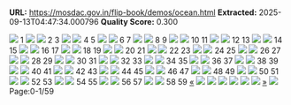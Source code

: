 # 

**URL:** https://mosdac.gov.in/flip-book/demos/ocean.html
**Extracted:** 2025-09-13T04:47:34.000796
**Quality Score:** 0.300

![](https://mosdac.gov.in/flip-book/demos/ocean/thumb1.jpg) 1
![](https://mosdac.gov.in/flip-book/demos/ocean/thumb2.jpg) ![](https://mosdac.gov.in/flip-book/demos/ocean/thumb3.jpg)
2 3
![](https://mosdac.gov.in/flip-book/demos/ocean/thumb4.jpg) ![](https://mosdac.gov.in/flip-book/demos/ocean/thumb5.jpg)
4 5
![](https://mosdac.gov.in/flip-book/demos/ocean/thumb6.jpg) ![](https://mosdac.gov.in/flip-book/demos/ocean/thumb7.jpg)
6 7
![](https://mosdac.gov.in/flip-book/demos/ocean/thumb8.jpg) ![](https://mosdac.gov.in/flip-book/demos/ocean/thumb9.jpg)
8 9
![](https://mosdac.gov.in/flip-book/demos/ocean/thumb10.jpg) ![](https://mosdac.gov.in/flip-book/demos/ocean/thumb11.jpg)
10 11
![](https://mosdac.gov.in/flip-book/demos/ocean/thumb12.jpg) ![](https://mosdac.gov.in/flip-book/demos/ocean/thumb13.jpg)
12 13
![](https://mosdac.gov.in/flip-book/demos/ocean/thumb14.jpg) ![](https://mosdac.gov.in/flip-book/demos/ocean/thumb15.jpg)
14 15
![](https://mosdac.gov.in/flip-book/demos/ocean/thumb16.jpg) ![](https://mosdac.gov.in/flip-book/demos/ocean/thumb17.jpg)
16 17
![](https://mosdac.gov.in/flip-book/demos/ocean/thumb18.jpg) ![](https://mosdac.gov.in/flip-book/demos/ocean/thumb19.jpg)
18 19
![](https://mosdac.gov.in/flip-book/demos/ocean/thumb20.jpg) ![](https://mosdac.gov.in/flip-book/demos/ocean/thumb21.jpg)
20 21
![](https://mosdac.gov.in/flip-book/demos/ocean/thumb22.jpg) ![](https://mosdac.gov.in/flip-book/demos/ocean/thumb23.jpg)
22 23
![](https://mosdac.gov.in/flip-book/demos/ocean/thumb24.jpg) ![](https://mosdac.gov.in/flip-book/demos/ocean/thumb25.jpg)
24 25
![](https://mosdac.gov.in/flip-book/demos/ocean/thumb26.jpg) ![](https://mosdac.gov.in/flip-book/demos/ocean/thumb27.jpg)
26 27
![](https://mosdac.gov.in/flip-book/demos/ocean/thumb28.jpg) ![](https://mosdac.gov.in/flip-book/demos/ocean/thumb29.jpg)
28 29
![](https://mosdac.gov.in/flip-book/demos/ocean/thumb30.jpg) ![](https://mosdac.gov.in/flip-book/demos/ocean/thumb31.jpg)
30 31
![](https://mosdac.gov.in/flip-book/demos/ocean/thumb32.jpg) ![](https://mosdac.gov.in/flip-book/demos/ocean/thumb33.jpg)
32 33
![](https://mosdac.gov.in/flip-book/demos/ocean/thumb34.jpg) ![](https://mosdac.gov.in/flip-book/demos/ocean/thumb35.jpg)
34 35
![](https://mosdac.gov.in/flip-book/demos/ocean/thumb36.jpg) ![](https://mosdac.gov.in/flip-book/demos/ocean/thumb37.jpg)
36 37
![](https://mosdac.gov.in/flip-book/demos/ocean/thumb38.jpg) ![](https://mosdac.gov.in/flip-book/demos/ocean/thumb39.jpg)
38 39
![](https://mosdac.gov.in/flip-book/demos/ocean/thumb40.jpg) ![](https://mosdac.gov.in/flip-book/demos/ocean/thumb41.jpg)
40 41
![](https://mosdac.gov.in/flip-book/demos/ocean/thumb42.jpg) ![](https://mosdac.gov.in/flip-book/demos/ocean/thumb43.jpg)
42 43
![](https://mosdac.gov.in/flip-book/demos/ocean/thumb44.jpg) ![](https://mosdac.gov.in/flip-book/demos/ocean/thumb45.jpg)
44 45
![](https://mosdac.gov.in/flip-book/demos/ocean/thumb46.jpg) ![](https://mosdac.gov.in/flip-book/demos/ocean/thumb47.jpg)
46 47
![](https://mosdac.gov.in/flip-book/demos/ocean/thumb48.jpg) ![](https://mosdac.gov.in/flip-book/demos/ocean/thumb49.jpg)
48 49
![](https://mosdac.gov.in/flip-book/demos/ocean/thumb50.jpg) ![](https://mosdac.gov.in/flip-book/demos/ocean/thumb51.jpg)
50 51
![](https://mosdac.gov.in/flip-book/demos/ocean/thumb52.jpg) ![](https://mosdac.gov.in/flip-book/demos/ocean/thumb53.jpg)
52 53
![](https://mosdac.gov.in/flip-book/demos/ocean/thumb54.jpg) ![](https://mosdac.gov.in/flip-book/demos/ocean/thumb55.jpg)
54 55
![](https://mosdac.gov.in/flip-book/demos/ocean/thumb56.jpg) ![](https://mosdac.gov.in/flip-book/demos/ocean/thumb57.jpg)
56 57
![](https://mosdac.gov.in/flip-book/demos/ocean/thumb58.jpg) ![](https://mosdac.gov.in/flip-book/demos/ocean/thumb59.jpg)
58 59
[«](https://mosdac.gov.in/flip-book/demos/ocean.html)
![](https://mosdac.gov.in/flip-book/demos/ocean/0.jpg)
![](https://mosdac.gov.in/flip-book/demos/ocean/1.jpg)
![](https://mosdac.gov.in/flip-book/demos/ocean/2.jpg)
![](https://mosdac.gov.in/flip-book/demos/ocean/3.jpg)
![](https://mosdac.gov.in/flip-book/demos/ocean/4.jpg)
![](https://mosdac.gov.in/flip-book/demos/ocean/5.jpg)
[»](https://mosdac.gov.in/flip-book/demos/ocean.html)
![](https://mosdac.gov.in/flip-book/demos/ocean/icons8-microsoft-30.png)
Page:0-1/59

